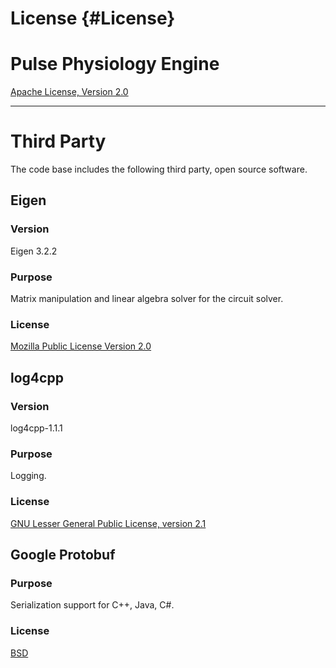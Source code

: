 License {#License}
=======

# Pulse Physiology Engine

<a href="http://www.apache.org/licenses/">Apache License, Version 2.0</a>

---

# Third Party

The code base includes the following third party, open source software.

## Eigen

### Version

Eigen 3.2.2

### Purpose

Matrix manipulation and linear algebra solver for the circuit solver.

### License

<a href="https://www.mozilla.org/MPL/2.0/">Mozilla Public License
Version 2.0</a>

## log4cpp

### Version

log4cpp-1.1.1

### Purpose

Logging.

### License

<a href="http://www.gnu.org/licenses/lgpl-2.1.html">GNU Lesser General
Public License, version 2.1</a>


## Google Protobuf

### Purpose

Serialization support for C++, Java, C#.

### License

<a href="https://en.wikipedia.org/wiki/BSD_licenses">BSD</a>
